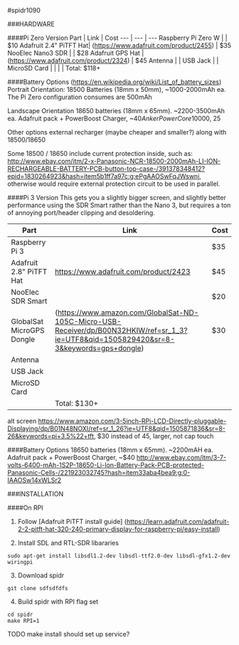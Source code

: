 #spidr1090

###HARDWARE

####Pi Zero Version
Part | Link | Cost
--- | --- | ---
Raspberry Pi Zero W | | $10
Adafruit 2.4" PiTFT Hat| (https://www.adafruit.com/product/2455) | $35
NooElec Nano3 SDR | | $28
Adafruit GPS Hat | (https://www.adafruit.com/product/2324) | $45
Antenna | |
USB Jack | |
MicroSD Card | |
| | Total: $118+

####Battery Options
(https://en.wikipedia.org/wiki/List_of_battery_sizes)
Portrait Orientation:
18500 Batteries (18mm x 50mm), ~1000-2000mAh ea.
The Pi Zero configuration consumes are 500mAh

Landscape Orientation
18650 batteries (18mm x 65mm). ~2200-3500mAh ea. 
Adafruit pack + PowerBoost Charger, ~$40
Anker PowerCore 10000, ~$25

Other options
external recharger (maybe cheaper and smaller?) along with 18500/18650

Some 18500 / 18650 include current protection inside, such as:
http://www.ebay.com/itm/2-x-Panasonic-NCR-18500-2000mAh-LI-ION-RECHARGEABLE-BATTERY-PCB-button-top-case-/391378348412?epid=1830264923&hash=item5b1ff7a97c:g:ePgAAOSwFqJWswnj,
otherwise would require external protection circuit to be used in parallel. 



####Pi 3 Version
This gets you a slightly bigger screen, and slightly better performance using the SDR Smart rather than the Nano 3, but requires a ton of annoying port/header clipping and desoldering. 

Part | Link | Cost
--- | --- | ---
Raspberry Pi 3 | | $35
Adafruit 2.8" PiTFT Hat| https://www.adafruit.com/product/2423 | $45
NooElec SDR Smart | | $20
GlobalSat MicroGPS Dongle | (https://www.amazon.com/GlobalSat-ND-105C-Micro-USB-Receiver/dp/B00N32HKIW/ref=sr_1_3?ie=UTF8&qid=1505829420&sr=8-3&keywords=gps+dongle) | $30
Antenna | |
USB Jack | |
MicroSD Card | |
| | Total: $130+


alt screen https://www.amazon.com/3-5inch-RPi-LCD-Directly-pluggable-Displaying/dp/B01N48NOXI/ref=sr_1_26?ie=UTF8&qid=1505871836&sr=8-26&keywords=pi+3.5%22+tft, $30 instead of 45, larger, not cap touch

####Battery Options
18650 batteries (18mm x 65mm). ~2200mAH ea. 
Adafruit pack + PowerBoost Charger, ~$40
http://www.ebay.com/itm/3-7-volts-6400-mAh-1S2P-18650-Li-Ion-Battery-Pack-PCB-protected-Panasonic-Cells-/221923032745?hash=item33aba4bea9:g:0-IAAOSw14xWLSr2

###INSTALLATION

####On RPI

1. Follow [Adafruit PiTFT install guide] (https://learn.adafruit.com/adafruit-2-2-pitft-hat-320-240-primary-display-for-raspberry-pi/easy-install) 

2. Install SDL and RTL-SDR libararies
```
sudo apt-get install libsdl1.2-dev libsdl-ttf2.0-dev libsdl-gfx1.2-dev wiringpi
```
3. Download spidr
```
git clone sdfsdfdfs
```

4. Build spidr with RPI flag set
```
cd spidr
make RPI=1
```

TODO
make install should set up service?





